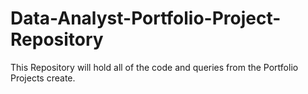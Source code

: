 # Data-Analyst-Portfolio-Project-Repository
This Repository will hold all of the code and queries from the Portfolio Projects create.
